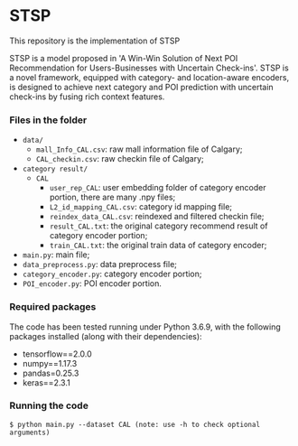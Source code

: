 # STSP

This repository is the implementation of STSP 

STSP is a model proposed in 'A Win-Win Solution of Next POI Recommendation for Users-Businesses with Uncertain Check-ins'. STSP is a novel framework, equipped with category- and location-aware encoders, is designed to achieve next category and POI prediction with uncertain check-ins by fusing rich context features.


### Files in the folder

- `data/`
  - `mall_Info_CAL.csv`: raw mall information file of Calgary;
  - `CAL_checkin.csv`: raw checkin file of Calgary;
- `category result/`
  - `CAL`
    - `user_rep_CAL`: user embedding folder of category encoder portion, there are many .npy files;
    - `L2_id_mapping_CAL.csv`: category id mapping file;
    - `reindex_data_CAL.csv`: reindexed and filtered checkin file;
    - `result_CAL.txt`: the original category recommend result of category encoder portion;
    - `train_CAL.txt`: the original train data of category encoder;
- `main.py`: main file;
- `data_preprocess.py`: data preprocess file;
- `category_encoder.py`: category encoder portion;
- `POI_encoder.py`: POI encoder portion.



### Required packages
The code has been tested running under Python 3.6.9, with the following packages installed (along with their dependencies):
- tensorflow==2.0.0
- numpy==1.17.3
- pandas=0.25.3
- keras==2.3.1



### Running the code
```
$ python main.py --dataset CAL (note: use -h to check optional arguments)
```
